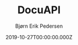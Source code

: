 ---
title: DocuAPI
github: 'https://github.com/bep/docuapi'
demo: 'https://docuapi.netlify.com/'
author: Bjørn Erik Pedersen
ssg:
  - Hugo
cms:
  - No Cms
date: 2019-10-27T00:00:00.000Z
github_branch: master
description: Beautiful multilingual API documentation theme for Hugo
stale: false
---
